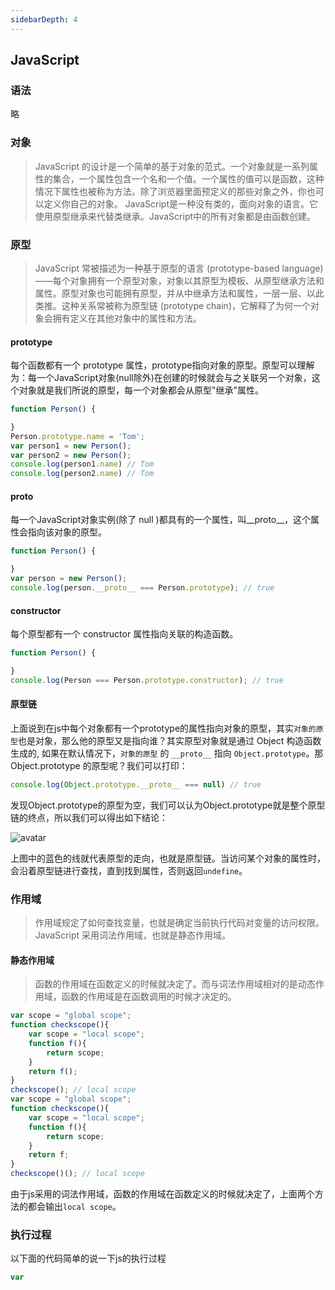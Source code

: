 ```yaml
---
sidebarDepth: 4
---
```


## JavaScript

### 语法
略

### 对象
> JavaScript 的设计是一个简单的基于对象的范式。一个对象就是一系列属性的集合，一个属性包含一个名和一个值。一个属性的值可以是函数，这种情况下属性也被称为方法。除了浏览器里面预定义的那些对象之外，你也可以定义你自己的对象。
JavaScript是一种没有类的，面向对象的语言。它使用原型继承来代替类继承。JavaScript中的所有对象都是由函数创建。

### 原型
> JavaScript 常被描述为一种基于原型的语言 (prototype-based language)——每个对象拥有一个原型对象，对象以其原型为模板、从原型继承方法和属性。原型对象也可能拥有原型，并从中继承方法和属性，一层一层、以此类推。这种关系常被称为原型链 (prototype chain)，它解释了为何一个对象会拥有定义在其他对象中的属性和方法。

#### prototype
每个函数都有一个 prototype 属性，prototype指向对象的原型。原型可以理解为：每一个JavaScript对象(null除外)在创建的时候就会与之关联另一个对象，这个对象就是我们所说的原型，每一个对象都会从原型"继承"属性。
``` javascript
function Person() {

}
Person.prototype.name = 'Tom';
var person1 = new Person();
var person2 = new Person();
console.log(person1.name) // Tom
console.log(person2.name) // Tom
```

#### __proto__
每一个JavaScript对象实例(除了 null )都具有的一个属性，叫__proto__，这个属性会指向该对象的原型。
``` javascript
function Person() {

}
var person = new Person();
console.log(person.__proto__ === Person.prototype); // true
```

#### constructor
每个原型都有一个 constructor 属性指向关联的构造函数。

``` javascript
function Person() {

}
console.log(Person === Person.prototype.constructor); // true
```

#### 原型链
上面说到在js中每个对象都有一个prototype的属性指向对象的原型，其实`对象的原型`也是对象，那么他的原型又是指向谁？其实原型对象就是通过 Object 构造函数生成的, 如果在默认情况下，`对象的原型` 的 `__proto__` 指向 `Object.prototype`。那 Object.prototype 的原型呢？我们可以打印：

``` javascript
console.log(Object.prototype.__proto__ === null) // true
```

发现Object.prototype的原型为空，我们可以认为Object.prototype就是整个原型链的终点，所以我们可以得出如下结论：

![avatar](http://localhost:8080/sandor/prototype.png) 

上图中的蓝色的线就代表原型的走向，也就是原型链。当访问某个对象的属性时，会沿着原型链进行查找，直到找到属性，否则返回`undefine`。


### 作用域
> 作用域规定了如何查找变量，也就是确定当前执行代码对变量的访问权限。JavaScript 采用词法作用域，也就是静态作用域。

#### 静态作用域
> 函数的作用域在函数定义的时候就决定了。而与词法作用域相对的是动态作用域，函数的作用域是在函数调用的时候才决定的。

``` javascript
var scope = "global scope";
function checkscope(){
    var scope = "local scope";
    function f(){
        return scope;
    }
    return f();
}
checkscope(); // local scope
var scope = "global scope";
function checkscope(){
    var scope = "local scope";
    function f(){
        return scope;
    }
    return f;
}
checkscope()(); // local scope
```
由于js采用的词法作用域，函数的作用域在函数定义的时候就决定了，上面两个方法的都会输出`local scope`。

### 执行过程
以下面的代码简单的说一下js的执行过程
``` javascript
var 

```


